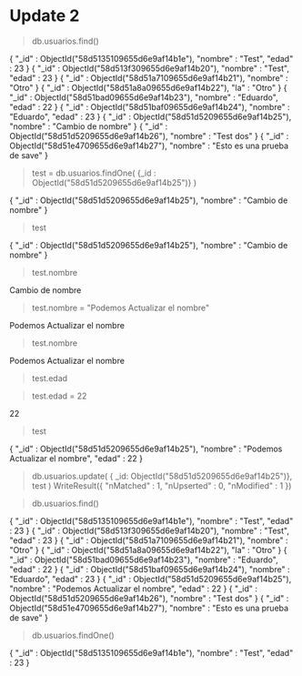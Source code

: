 # Update 2

> db.usuarios.find()

{ "_id" : ObjectId("58d5135109655d6e9af14b1e"), "nombre" : "Test", "edad" : 23 }
{ "_id" : ObjectId("58d513f309655d6e9af14b20"), "nombre" : "Test", "edad" : 23 }
{ "_id" : ObjectId("58d51a7109655d6e9af14b21"), "nombre" : "Otro" }
{ "_id" : ObjectId("58d51a8a09655d6e9af14b22"), "la" : "Otro" }
{ "_id" : ObjectId("58d51bad09655d6e9af14b23"), "nombre" : "Eduardo", "edad" : 22 }
{ "_id" : ObjectId("58d51baf09655d6e9af14b24"), "nombre" : "Eduardo", "edad" : 23 }
{ "_id" : ObjectId("58d51d5209655d6e9af14b25"), "nombre" : "Cambio de nombre" }
{ "_id" : ObjectId("58d51d5209655d6e9af14b26"), "nombre" : "Test dos" }
{ "_id" : ObjectId("58d51e4709655d6e9af14b27"), "nombre" : "Esto es una prueba de save" }

> test = db.usuarios.findOne( {_id : ObjectId("58d51d5209655d6e9af14b25")} )

{
	"_id" : ObjectId("58d51d5209655d6e9af14b25"),
	"nombre" : "Cambio de nombre"
}

> test

{
	"_id" : ObjectId("58d51d5209655d6e9af14b25"),
	"nombre" : "Cambio de nombre"
}

> test.nombre

Cambio de nombre

> test.nombre = "Podemos Actualizar el nombre"

Podemos Actualizar el nombre

> test.nombre

Podemos Actualizar el nombre

> test.edad

> test.edad = 22

22

> test

{
	"_id" : ObjectId("58d51d5209655d6e9af14b25"),
	"nombre" : "Podemos Actualizar el nombre",
	"edad" : 22
}

> db.usuarios.update( { _id: ObjectId("58d51d5209655d6e9af14b25")}, test )
WriteResult({ "nMatched" : 1, "nUpserted" : 0, "nModified" : 1 })

> db.usuarios.find()

{ "_id" : ObjectId("58d5135109655d6e9af14b1e"), "nombre" : "Test", "edad" : 23 }
{ "_id" : ObjectId("58d513f309655d6e9af14b20"), "nombre" : "Test", "edad" : 23 }
{ "_id" : ObjectId("58d51a7109655d6e9af14b21"), "nombre" : "Otro" }
{ "_id" : ObjectId("58d51a8a09655d6e9af14b22"), "la" : "Otro" }
{ "_id" : ObjectId("58d51bad09655d6e9af14b23"), "nombre" : "Eduardo", "edad" : 22 }
{ "_id" : ObjectId("58d51baf09655d6e9af14b24"), "nombre" : "Eduardo", "edad" : 23 }
{ "_id" : ObjectId("58d51d5209655d6e9af14b25"), "nombre" : "Podemos Actualizar el nombre", "edad" : 22 }
{ "_id" : ObjectId("58d51d5209655d6e9af14b26"), "nombre" : "Test dos" }
{ "_id" : ObjectId("58d51e4709655d6e9af14b27"), "nombre" : "Esto es una prueba de save" }


> db.usuarios.findOne()

{
	"_id" : ObjectId("58d5135109655d6e9af14b1e"),
	"nombre" : "Test",
	"edad" : 23
}

